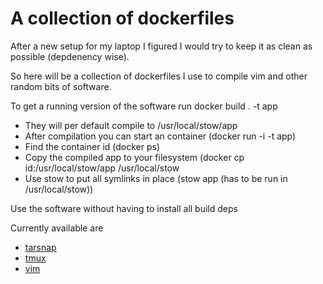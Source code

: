 # A collection of dockerfiles

After a new setup for my laptop I figured I would try to keep it
as clean as possible (depdenency wise).

So here will be a collection of dockerfiles I use to compile vim and other random bits of software.

To get a running version of the software run docker build . -t app

* They will per default compile to /usr/local/stow/app
* After compilation you can start an container (docker run -i -t app)
* Find the container id (docker ps)
* Copy the compiled app to your filesystem (docker cp id:/usr/local/stow/app /usr/local/stow
* Use stow to put all symlinks in place (stow app (has to be run in /usr/local/stow))

Use the software without having to install all build deps

Currently available are

* [tarsnap](tarsnap/Dockerfile)
* [tmux](tmux/Dockerfile)
* [vim](vim/Dockerfile)

